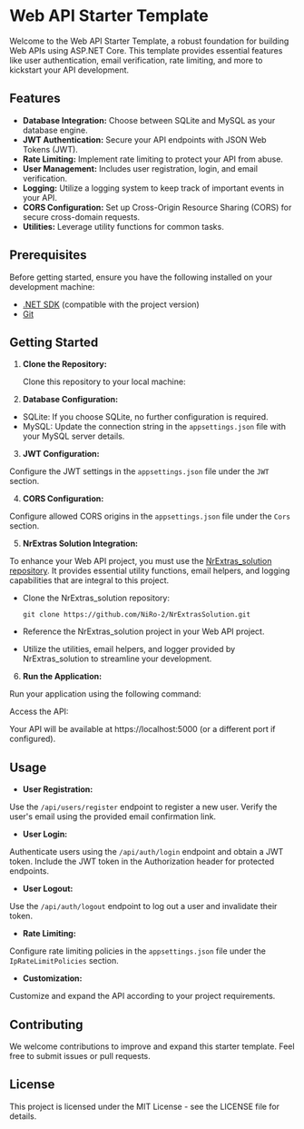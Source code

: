 # Web API Starter Template

Welcome to the Web API Starter Template, a robust foundation for building Web APIs using ASP.NET Core. This template provides essential features like user authentication, email verification, rate limiting, and more to kickstart your API development.

## Features

- **Database Integration:** Choose between SQLite and MySQL as your database engine.
- **JWT Authentication:** Secure your API endpoints with JSON Web Tokens (JWT).
- **Rate Limiting:** Implement rate limiting to protect your API from abuse.
- **User Management:** Includes user registration, login, and email verification.
- **Logging:** Utilize a logging system to keep track of important events in your API.
- **CORS Configuration:** Set up Cross-Origin Resource Sharing (CORS) for secure cross-domain requests.
- **Utilities:** Leverage utility functions for common tasks.

## Prerequisites

Before getting started, ensure you have the following installed on your development machine:

- [.NET SDK](https://dotnet.microsoft.com/download/dotnet) (compatible with the project version)
- [Git](https://git-scm.com/downloads)

## Getting Started

1. **Clone the Repository:**

   Clone this repository to your local machine:


2. **Database Configuration:**

- SQLite: If you choose SQLite, no further configuration is required.
- MySQL: Update the connection string in the `appsettings.json` file with your MySQL server details.

3. **JWT Configuration:**

Configure the JWT settings in the `appsettings.json` file under the `JWT` section.

4. **CORS Configuration:**

Configure allowed CORS origins in the `appsettings.json` file under the `Cors` section.

5. **NrExtras Solution Integration:**

To enhance your Web API project, you must use the [NrExtras_solution repository](https://github.com/NiRo-2/NrExtrasSolution). It provides essential utility functions, email helpers, and logging capabilities that are integral to this project.

- Clone the NrExtras_solution repository:

  ```
  git clone https://github.com/NiRo-2/NrExtrasSolution.git
  ```

- Reference the NrExtras_solution project in your Web API project.

- Utilize the utilities, email helpers, and logger provided by NrExtras_solution to streamline your development.

6. **Run the Application:**

Run your application using the following command:


Access the API:

Your API will be available at https://localhost:5000 (or a different port if configured).

## Usage

- **User Registration:**

Use the `/api/users/register` endpoint to register a new user.
Verify the user's email using the provided email confirmation link.

- **User Login:**

Authenticate users using the `/api/auth/login` endpoint and obtain a JWT token.
Include the JWT token in the Authorization header for protected endpoints.

- **User Logout:**

Use the `/api/auth/logout` endpoint to log out a user and invalidate their token.

- **Rate Limiting:**

Configure rate limiting policies in the `appsettings.json` file under the `IpRateLimitPolicies` section.

- **Customization:**

Customize and expand the API according to your project requirements.

## Contributing

We welcome contributions to improve and expand this starter template. Feel free to submit issues or pull requests.

## License

This project is licensed under the MIT License - see the LICENSE file for details.